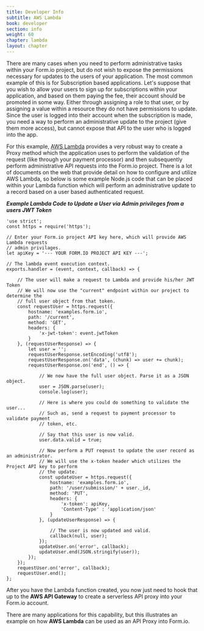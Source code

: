 ```yaml
---
title: Developer Info
subtitle: AWS Lambda
book: developer
section: info
weight: 60
chapter: lambda
layout: chapter
---
```

There are many cases when you need to perform administrative tasks within your Form.io project, but do not wish to expose
the permissions necessary for updates to the users of your application. The most common example
of this is for Subscription based applications. Let's suppose that you wish to allow your users to sign up for subscriptions
within your application, and based on them paying the fee, their account should be promoted in some way. Either through
assigning a role to that user, or by assigning a value within a resource they do not have permissions to update. Since the
user is logged into their account when the subscription is made, you need a way to perform an administrative update to the
project (give them more access), but cannot expose that API to the user who is logged into the app.

For this example, [AWS Lambda](https://aws.amazon.com/lambda) provides a very robust way to create a Proxy method which
the application uses to perform the validation of the request (like through your payment processor) and then subsequently
perform administrative API requests into the Form.io project. There is a lot of documents on the web that provide detail
on how to configure and utilize AWS Lambda, so below is some example Node.js code that can be placed within your Lambda
function which will perform an administrative update to a record based on a user based authenticated request.

***Example Lambda Code to Update a User via Admin privileges from a users JWT Token***

```
'use strict';
const https = require('https');

// Enter your Form.io project API key here, which will provide AWS Lambda requests
// admin privilages.
let apiKey = '--- YOUR FORM.IO PROJECT API KEY ---';

// The lambda event execution context.
exports.handler = (event, context, callback) => {

    // The user will make a request to Lambda and provide his/her JWT Token
    // We will now use the "current" endpoint within our project to determine the
    // full user object from that token.
    const requestUser = https.request({
        hostname: 'examples.form.io',
        path: '/current',
        method: 'GET',
        headers: {
            'x-jwt-token': event.jwtToken
        }
    }, (requestUserResponse) => {
        let user = '';
        requestUserResponse.setEncoding('utf8');
        requestUserResponse.on('data', (chunk) => user += chunk);
        requestUserResponse.on('end', () => {

            // We now have the full user object. Parse it as a JSON object.
            user = JSON.parse(user);
            console.log(user);

            // Here is where you could do something to validate the user...
            // Such as, send a request to payment processor to validate payment
            // token, etc.

            // Say that this user is now valid.
            user.data.valid = true;

            // Now perform a PUT reqeust to update the user record as an administrator.
            // We will use the x-token header which utilizes the Project API key to perform
            // the update.
            const updateUser = https.request({
                hostname: 'examples.form.io',
                path: '/user/submission/' + user._id,
                method: 'PUT',
                headers: {
                    'x-token': apiKey,
                    'Content-Type' : 'application/json'
                }
            }, (updateUserResponse) => {

                // The user is now updated and valid.
                callback(null, user);
            });
            updateUser.on('error', callback);
            updateUser.end(JSON.stringify(user));
        });
    });
    requestUser.on('error', callback);
    requestUser.end();
};
```

After you have the Lambda function created, you now just need to hook that up to the **AWS API Gateway** to create a
serverless API proxy into your Form.io account.

There are many applications for this capability, but this illustrates an example on how **AWS Lambda** can be used as an
API Proxy into Form.io.
